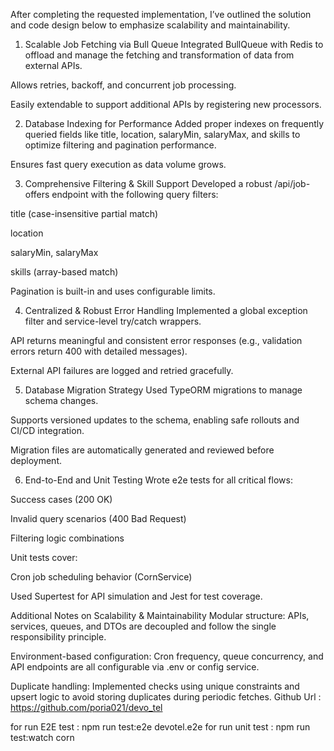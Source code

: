 After completing the requested implementation, I’ve outlined the solution and code design below to emphasize scalability and maintainability.

1. Scalable Job Fetching via Bull Queue
   Integrated BullQueue with Redis to offload and manage the fetching and transformation of data from external APIs.

Allows retries, backoff, and concurrent job processing.

Easily extendable to support additional APIs by registering new processors.

2. Database Indexing for Performance
   Added proper indexes on frequently queried fields like title, location, salaryMin, salaryMax, and skills to optimize filtering and pagination performance.

Ensures fast query execution as data volume grows.

3. Comprehensive Filtering & Skill Support
   Developed a robust /api/job-offers endpoint with the following query filters:

title (case-insensitive partial match)

location

salaryMin, salaryMax

skills (array-based match)

Pagination is built-in and uses configurable limits.

4. Centralized & Robust Error Handling
   Implemented a global exception filter and service-level try/catch wrappers.

API returns meaningful and consistent error responses (e.g., validation errors return 400 with detailed messages).

External API failures are logged and retried gracefully.

5. Database Migration Strategy
   Used TypeORM migrations to manage schema changes.

Supports versioned updates to the schema, enabling safe rollouts and CI/CD integration.

Migration files are automatically generated and reviewed before deployment.

6. End-to-End and Unit Testing
   Wrote e2e tests for all critical flows:

Success cases (200 OK)

Invalid query scenarios (400 Bad Request)

Filtering logic combinations

Unit tests cover:

Cron job scheduling behavior (CornService)

Used Supertest for API simulation and Jest for test coverage.

Additional Notes on Scalability & Maintainability
Modular structure: APIs, services, queues, and DTOs are decoupled and follow the single responsibility principle.

Environment-based configuration: Cron frequency, queue concurrency, and API endpoints are all configurable via .env or config service.

Duplicate handling: Implemented checks using unique constraints and upsert logic to avoid storing duplicates during periodic fetches.
Github Url : https://github.com/poria021/devo_tel

for run E2E test : npm run test:e2e devotel.e2e
for run unit test : npm run test:watch corn
